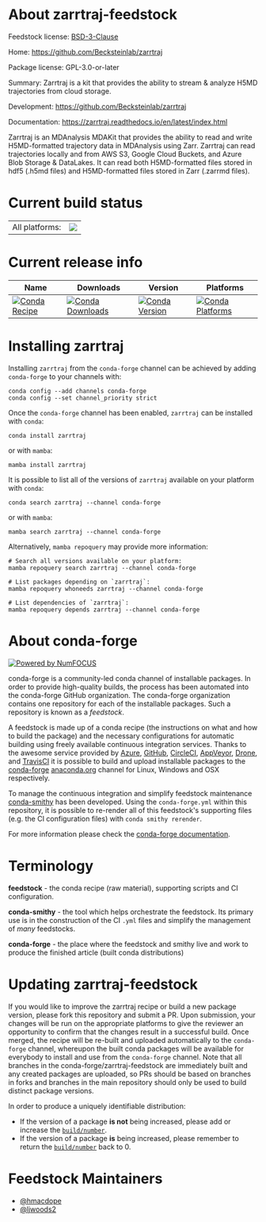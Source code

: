 About zarrtraj-feedstock
========================

Feedstock license: [BSD-3-Clause](https://github.com/conda-forge/zarrtraj-feedstock/blob/main/LICENSE.txt)

Home: https://github.com/Becksteinlab/zarrtraj

Package license: GPL-3.0-or-later

Summary: Zarrtraj is a kit that provides the ability to stream & analyze H5MD trajectories from cloud storage.

Development: https://github.com/Becksteinlab/zarrtraj

Documentation: https://zarrtraj.readthedocs.io/en/latest/index.html

Zarrtraj is an MDAnalysis MDAKit that provides the ability to read and write H5MD-formatted trajectory data in MDAnalysis using Zarr.
Zarrtraj can read trajectories locally and from AWS S3, Google Cloud Buckets, and Azure Blob Storage & DataLakes.
It can read both H5MD-formatted files stored in hdf5 (.h5md files) and H5MD-formatted files stored in Zarr (.zarrmd files).


Current build status
====================


<table><tr><td>All platforms:</td>
    <td>
      <a href="https://dev.azure.com/conda-forge/feedstock-builds/_build/latest?definitionId=22983&branchName=main">
        <img src="https://dev.azure.com/conda-forge/feedstock-builds/_apis/build/status/zarrtraj-feedstock?branchName=main">
      </a>
    </td>
  </tr>
</table>

Current release info
====================

| Name | Downloads | Version | Platforms |
| --- | --- | --- | --- |
| [![Conda Recipe](https://img.shields.io/badge/recipe-zarrtraj-green.svg)](https://anaconda.org/conda-forge/zarrtraj) | [![Conda Downloads](https://img.shields.io/conda/dn/conda-forge/zarrtraj.svg)](https://anaconda.org/conda-forge/zarrtraj) | [![Conda Version](https://img.shields.io/conda/vn/conda-forge/zarrtraj.svg)](https://anaconda.org/conda-forge/zarrtraj) | [![Conda Platforms](https://img.shields.io/conda/pn/conda-forge/zarrtraj.svg)](https://anaconda.org/conda-forge/zarrtraj) |

Installing zarrtraj
===================

Installing `zarrtraj` from the `conda-forge` channel can be achieved by adding `conda-forge` to your channels with:

```
conda config --add channels conda-forge
conda config --set channel_priority strict
```

Once the `conda-forge` channel has been enabled, `zarrtraj` can be installed with `conda`:

```
conda install zarrtraj
```

or with `mamba`:

```
mamba install zarrtraj
```

It is possible to list all of the versions of `zarrtraj` available on your platform with `conda`:

```
conda search zarrtraj --channel conda-forge
```

or with `mamba`:

```
mamba search zarrtraj --channel conda-forge
```

Alternatively, `mamba repoquery` may provide more information:

```
# Search all versions available on your platform:
mamba repoquery search zarrtraj --channel conda-forge

# List packages depending on `zarrtraj`:
mamba repoquery whoneeds zarrtraj --channel conda-forge

# List dependencies of `zarrtraj`:
mamba repoquery depends zarrtraj --channel conda-forge
```


About conda-forge
=================

[![Powered by
NumFOCUS](https://img.shields.io/badge/powered%20by-NumFOCUS-orange.svg?style=flat&colorA=E1523D&colorB=007D8A)](https://numfocus.org)

conda-forge is a community-led conda channel of installable packages.
In order to provide high-quality builds, the process has been automated into the
conda-forge GitHub organization. The conda-forge organization contains one repository
for each of the installable packages. Such a repository is known as a *feedstock*.

A feedstock is made up of a conda recipe (the instructions on what and how to build
the package) and the necessary configurations for automatic building using freely
available continuous integration services. Thanks to the awesome service provided by
[Azure](https://azure.microsoft.com/en-us/services/devops/), [GitHub](https://github.com/),
[CircleCI](https://circleci.com/), [AppVeyor](https://www.appveyor.com/),
[Drone](https://cloud.drone.io/welcome), and [TravisCI](https://travis-ci.com/)
it is possible to build and upload installable packages to the
[conda-forge](https://anaconda.org/conda-forge) [anaconda.org](https://anaconda.org/)
channel for Linux, Windows and OSX respectively.

To manage the continuous integration and simplify feedstock maintenance
[conda-smithy](https://github.com/conda-forge/conda-smithy) has been developed.
Using the ``conda-forge.yml`` within this repository, it is possible to re-render all of
this feedstock's supporting files (e.g. the CI configuration files) with ``conda smithy rerender``.

For more information please check the [conda-forge documentation](https://conda-forge.org/docs/).

Terminology
===========

**feedstock** - the conda recipe (raw material), supporting scripts and CI configuration.

**conda-smithy** - the tool which helps orchestrate the feedstock.
                   Its primary use is in the construction of the CI ``.yml`` files
                   and simplify the management of *many* feedstocks.

**conda-forge** - the place where the feedstock and smithy live and work to
                  produce the finished article (built conda distributions)


Updating zarrtraj-feedstock
===========================

If you would like to improve the zarrtraj recipe or build a new
package version, please fork this repository and submit a PR. Upon submission,
your changes will be run on the appropriate platforms to give the reviewer an
opportunity to confirm that the changes result in a successful build. Once
merged, the recipe will be re-built and uploaded automatically to the
`conda-forge` channel, whereupon the built conda packages will be available for
everybody to install and use from the `conda-forge` channel.
Note that all branches in the conda-forge/zarrtraj-feedstock are
immediately built and any created packages are uploaded, so PRs should be based
on branches in forks and branches in the main repository should only be used to
build distinct package versions.

In order to produce a uniquely identifiable distribution:
 * If the version of a package **is not** being increased, please add or increase
   the [``build/number``](https://docs.conda.io/projects/conda-build/en/latest/resources/define-metadata.html#build-number-and-string).
 * If the version of a package **is** being increased, please remember to return
   the [``build/number``](https://docs.conda.io/projects/conda-build/en/latest/resources/define-metadata.html#build-number-and-string)
   back to 0.

Feedstock Maintainers
=====================

* [@hmacdope](https://github.com/hmacdope/)
* [@ljwoods2](https://github.com/ljwoods2/)

